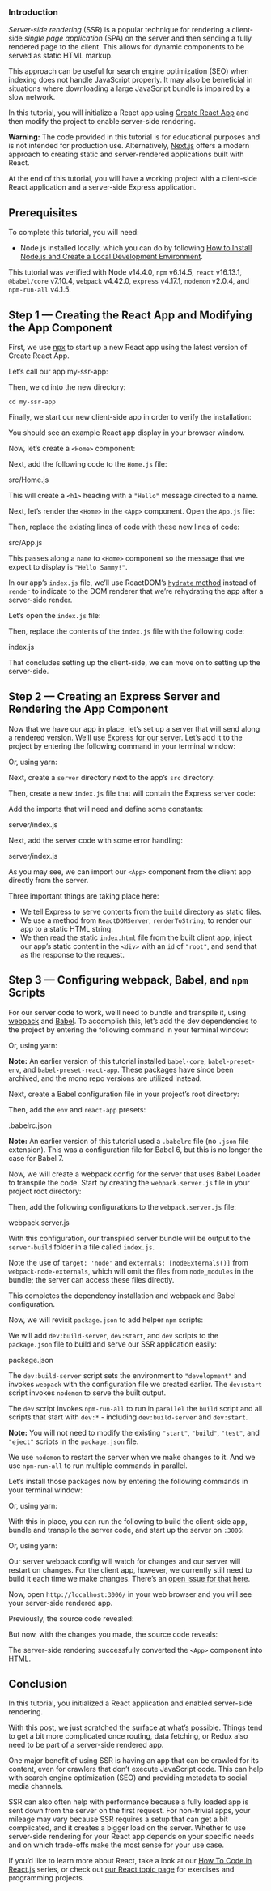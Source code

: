 ### Introduction

*Server-side rendering* (SSR) is a popular technique for rendering a client-side *single page application* (SPA) on the server and then sending a fully rendered page to the client. This allows for dynamic components to be served as static HTML markup.

This approach can be useful for search engine optimization (SEO) when indexing does not handle JavaScript properly. It may also be beneficial in situations where downloading a large JavaScript bundle is impaired by a slow network.

In this tutorial, you will initialize a React app using [Create React App](https://www.digitalocean.com/community/tutorials/react-create-react-app) and then modify the project to enable server-side rendering.

**Warning:** The code provided in this tutorial is for educational purposes and is not intended for production use. Alternatively, [Next.js](https://nextjs.org/) offers a modern approach to creating static and server-rendered applications built with React.

At the end of this tutorial, you will have a working project with a client-side React application and a server-side Express application.

Prerequisites
-------------

To complete this tutorial, you will need:

-   Node.js installed locally, which you can do by following [How to Install Node.js and Create a Local Development Environment](https://www.digitalocean.com/community/tutorial_series/how-to-install-node-js-and-create-a-local-development-environment).

This tutorial was verified with Node v14.4.0, `npm` v6.14.5, `react` v16.13.1, `@babel/core` v7.10.4, `webpack` v4.42.0, `express` v4.17.1, `nodemon` v2.0.4, and `npm-run-all` v4.1.5.

Step 1 — Creating the React App and Modifying the App Component
---------------------------------------------------------------

First, we use [npx](https://www.digitalocean.com/community/tutorials/workflow-npx) to start up a new React app using the latest version of Create React App.

Let’s call our app my-ssr-app:

Then, we `cd` into the new directory:

    cd my-ssr-app

Finally, we start our new client-side app in order to verify the installation:

You should see an example React app display in your browser window.

Now, let’s create a `<Home>` component:

Next, add the following code to the `Home.js` file:

src/Home.js

This will create a `<h1>` heading with a `"Hello"` message directed to a name.

Next, let’s render the `<Home>` in the `<App>` component. Open the `App.js` file:

Then, replace the existing lines of code with these new lines of code:

src/App.js

This passes along a `name` to `<Home>` component so the message that we expect to display is `"Hello Sammy!"`.

In our app’s `index.js` file, we’ll use ReactDOM’s [`hydrate` method](https://reactjs.org/docs/react-dom.html#hydrate) instead of `render` to indicate to the DOM renderer that we’re rehydrating the app after a server-side render.

Let’s open the `index.js` file:

Then, replace the contents of the `index.js` file with the following code:

index.js

That concludes setting up the client-side, we can move on to setting up the server-side.

Step 2 — Creating an Express Server and Rendering the App Component
-------------------------------------------------------------------

Now that we have our app in place, let’s set up a server that will send along a rendered version. We’ll use [Express for our server](https://www.digitalocean.com/community/tutorials/nodejs-express-basics). Let’s add it to the project by entering the following command in your terminal window:

Or, using yarn:

Next, create a `server` directory next to the app’s `src` directory:

Then, create a new `index.js` file that will contain the Express server code:

Add the imports that will need and define some constants:

server/index.js

Next, add the server code with some error handling:

server/index.js

As you may see, we can import our `<App>` component from the client app directly from the server.

Three important things are taking place here:

-   We tell Express to serve contents from the `build` directory as static files.
-   We use a method from `ReactDOMServer`, `renderToString`, to render our app to a static HTML string.
-   We then read the static `index.html` file from the built client app, inject our app’s static content in the `<div>` with an `id` of `"root"`, and send that as the response to the request.

Step 3 — Configuring webpack, Babel, and `npm` Scripts
------------------------------------------------------

For our server code to work, we’ll need to bundle and transpile it, using [webpack](https://webpack.js.org/) and [Babel](https://babeljs.io/). To accomplish this, let’s add the dev dependencies to the project by entering the following command in your terminal window:

Or, using yarn:

**Note:** An earlier version of this tutorial installed `babel-core`, `babel-preset-env`, and `babel-preset-react-app`. These packages have since been archived, and the mono repo versions are utilized instead.

Next, create a Babel configuration file in your project’s root directory:

Then, add the `env` and `react-app` presets:

.babelrc.json

**Note:** An earlier version of this tutorial used a `.babelrc` file (no `.json` file extension). This was a configuration file for Babel 6, but this is no longer the case for Babel 7.

Now, we will create a webpack config for the server that uses Babel Loader to transpile the code. Start by creating the `webpack.server.js` file in your project root directory:

Then, add the following configurations to the `webpack.server.js` file:

webpack.server.js

With this configuration, our transpiled server bundle will be output to the `server-build` folder in a file called `index.js`.

Note the use of `target: 'node'` and `externals: [nodeExternals()]` from `webpack-node-externals`, which will omit the files from `node_modules` in the bundle; the server can access these files directly.

This completes the dependency installation and webpack and Babel configuration.

Now, we will revisit `package.json` to add helper `npm` scripts:

We will add `dev:build-server`, `dev:start`, and `dev` scripts to the `package.json` file to build and serve our SSR application easily:

package.json

The `dev:build-server` script sets the environment to `"development"` and invokes `webpack` with the configuration file we created earlier. The `dev:start` script invokes `nodemon` to serve the built output.

The `dev` script invokes `npm-run-all` to run in `parallel` the `build` script and all scripts that start with `dev:*` - including `dev:build-server` and `dev:start`.

**Note:** You will not need to modify the existing `"start"`, `"build"`, `"test"`, and `"eject"` scripts in the `package.json` file.

We use `nodemon` to restart the server when we make changes to it. And we use `npm-run-all` to run multiple commands in parallel.

Let’s install those packages now by entering the following commands in your terminal window:

Or, using yarn:

With this in place, you can run the following to build the client-side app, bundle and transpile the server code, and start up the server on `:3006`:

Or, using yarn:

Our server webpack config will watch for changes and our server will restart on changes. For the client app, however, we currently still need to build it each time we make changes. There’s an [open issue for that here](https://github.com/facebook/create-react-app/issues/1070).

Now, open `http://localhost:3006/` in your web browser and you will see your server-side rendered app.

Previously, the source code revealed:

But now, with the changes you made, the source code reveals:

The server-side rendering successfully converted the `<App>` component into HTML.

Conclusion
----------

In this tutorial, you initialized a React application and enabled server-side rendering.

With this post, we just scratched the surface at what’s possible. Things tend to get a bit more complicated once routing, data fetching, or Redux also need to be part of a server-side rendered app.

One major benefit of using SSR is having an app that can be crawled for its content, even for crawlers that don’t execute JavaScript code. This can help with search engine optimization (SEO) and providing metadata to social media channels.

SSR can also often help with performance because a fully loaded app is sent down from the server on the first request. For non-trivial apps, your mileage may vary because SSR requires a setup that can get a bit complicated, and it creates a bigger load on the server. Whether to use server-side rendering for your React app depends on your specific needs and on which trade-offs make the most sense for your use case.

If you’d like to learn more about React, take a look at our [How To Code in React.js](https://www.digitalocean.com/community/tutorial_series/how-to-code-in-react-js) series, or check out [our React topic page](https://www.digitalocean.com/community/tags/react) for exercises and programming projects.

